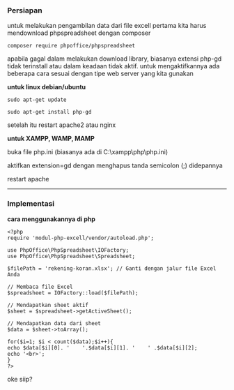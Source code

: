### Persiapan

untuk melakukan pengambilan data dari file excell pertama kita harus mendownload phpspreadsheet dengan composer

  ```composer require phpoffice/phpspreadsheet```
  
apabila gagal dalam melakukan download library, biasanya extensi php-gd tidak terinstall atau dalam keadaan tidak aktif. untuk mengaktifkannya ada beberapa cara sesuai dengan tipe web server yang kita gunakan

**untuk linux debian/ubuntu**

  ```sudo apt-get update```
  
  ```sudo apt-get install php-gd```
  
setelah itu restart apache2 atau nginx


**untuk XAMPP, WAMP, MAMP**

  buka file php.ini (biasanya ada di C:\xampp\php\php.ini)
  
  aktifkan extension=gd dengan menghapus tanda semicolon (;) didepannya
  
  restart apache

---

### Implementasi

**cara menggunakannya di php**

  ```
<?php
require 'modul-php-excell/vendor/autoload.php';

use PhpOffice\PhpSpreadsheet\IOFactory;
use PhpOffice\PhpSpreadsheet\Spreadsheet;

$filePath = 'rekening-koran.xlsx'; // Ganti dengan jalur file Excel Anda

// Membaca file Excel
$spreadsheet = IOFactory::load($filePath);

// Mendapatkan sheet aktif
$sheet = $spreadsheet->getActiveSheet();

// Mendapatkan data dari sheet
$data = $sheet->toArray();

for($i=1; $i < count($data);$i++){
  echo $data[$i][0]. '    '.$data[$i][1]. '    ' .$data[$i][2];
  echo '<br>'; 
}
?>
```

oke siip?
